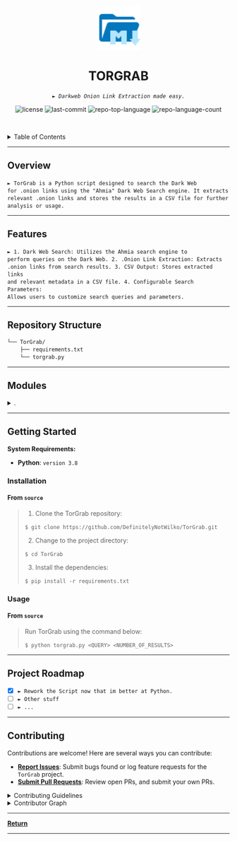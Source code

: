 <p align="center">
  <img src="https://raw.githubusercontent.com/PKief/vscode-material-icon-theme/ec559a9f6bfd399b82bb44393651661b08aaf7ba/icons/folder-markdown-open.svg" width="100" alt="project-logo">
</p>
<p align="center">
    <h1 align="center">TORGRAB</h1>
</p>
<p align="center">
    <em><code>► Darkweb Onion Link Extraction made easy.</code></em>
</p>
<p align="center">
	<img src="https://img.shields.io/github/license/DefinitelyNotWilko/TorGrab?style=default&logo=opensourceinitiative&logoColor=white&color=0080ff" alt="license">
	<img src="https://img.shields.io/github/last-commit/DefinitelyNotWilko/TorGrab?style=default&logo=git&logoColor=white&color=0080ff" alt="last-commit">
	<img src="https://img.shields.io/github/languages/top/DefinitelyNotWilko/TorGrab?style=default&color=0080ff" alt="repo-top-language">
	<img src="https://img.shields.io/github/languages/count/DefinitelyNotWilko/TorGrab?style=default&color=0080ff" alt="repo-language-count">
<p>
<p align="center">
	<!-- default option, no dependency badges. -->
</p>

<br><!-- TABLE OF CONTENTS -->
<details>
  <summary>Table of Contents</summary><br>

- [ Overview](#-overview)
- [ Features](#-features)
- [ Repository Structure](#-repository-structure)
- [ Modules](#-modules)
- [ Getting Started](#-getting-started)
  - [ Installation](#-installation)
  - [ Usage](#-usage)
- [ Project Roadmap](#-project-roadmap)
- [ Contributing](#-contributing)
</details>
<hr>

##  Overview

<code>► TorGrab is a Python script designed to search the Dark Web for .onion links using the "Ahmia" Dark Web Search engine. It extracts relevant .onion links and stores the results in a CSV file for further analysis or usage.</code>

---

##  Features

<code>► 1. Dark Web Search: Utilizes the Ahmia search engine to perform queries on the Dark Web.
      2. .Onion Link Extraction: Extracts .onion links from search results.
      3. CSV Output: Stores extracted links and relevant metadata in a CSV file.
      4. Configurable Search Parameters: Allows users to customize search queries and parameters.</code>

---

##  Repository Structure

```sh
└── TorGrab/
    ├── requirements.txt
    └── torgrab.py
```

---

##  Modules

<details closed><summary>.</summary>

| File                                                                                           | Summary                         |
| ---                                                                                            | ---                             |
| [torgrab.py](https://github.com/DefinitelyNotWilko/TorGrab/blob/master/torgrab.py)             | <code>► INSERT-TEXT-HERE</code> |
| [requirements.txt](https://github.com/DefinitelyNotWilko/TorGrab/blob/master/requirements.txt) | <code>► INSERT-TEXT-HERE</code> |

</details>

---

##  Getting Started

**System Requirements:**

* **Python**: `version 3.8`

###  Installation

<h4>From <code>source</code></h4>

> 1. Clone the TorGrab repository:
>
> ```console
> $ git clone https://github.com/DefinitelyNotWilko/TorGrab.git
> ```
>
> 2. Change to the project directory:
> ```console
> $ cd TorGrab
> ```
>
> 3. Install the dependencies:
> ```console
> $ pip install -r requirements.txt
> ```

###  Usage

<h4>From <code>source</code></h4>

> Run TorGrab using the command below:
> ```console
> $ python torgrab.py <QUERY> <NUMBER_OF_RESULTS>
> ```

---

##  Project Roadmap

- [X] `► Rework the Script now that im better at Python.`
- [ ] `► Other stuff`
- [ ] `► ...`

---

##  Contributing

Contributions are welcome! Here are several ways you can contribute:

- **[Report Issues](https://github.com/DefinitelyNotWilko/TorGrab/issues)**: Submit bugs found or log feature requests for the `TorGrab` project.
- **[Submit Pull Requests](https://github.com/DefinitelyNotWilko/TorGrab/blob/main/CONTRIBUTING.md)**: Review open PRs, and submit your own PRs.


<details closed>
<summary>Contributing Guidelines</summary>

1. **Fork the Repository**: Start by forking the project repository to your github account.
2. **Clone Locally**: Clone the forked repository to your local machine using a git client.
   ```sh
   git clone https://github.com/DefinitelyNotWilko/TorGrab
   ```
3. **Create a New Branch**: Always work on a new branch, giving it a descriptive name.
   ```sh
   git checkout -b new-torgrab-feature-x
   ```
4. **Make Your Changes**: Develop and test your changes locally.
5. **Commit Your Changes**: Commit with a clear message describing your updates.
   ```sh
   git commit -m 'Implemented new feature for TorGrab - x.'
   ```
6. **Push to github**: Push the changes to your forked repository.
   ```sh
   git push origin new-torgrab-feature-x
   ```
7. **Submit a Pull Request**: Create a PR against the original project repository. Clearly describe the changes and their motivations.
8. **Review**: Once your PR is reviewed and approved, it will be merged into the main branch. Congratulations on your contribution!
</details>

<details closed>
<summary>Contributor Graph</summary>
<br>
<p align="center">
   <a href="https://github.com{/DefinitelyNotWilko/TorGrab/}graphs/contributors">
      <img src="https://contrib.rocks/image?repo=DefinitelyNotWilko/TorGrab">
   </a>
</p>
</details>

---

[**Return**](#-overview)

---
